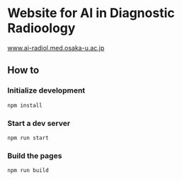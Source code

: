 #  Website for AI in Diagnostic Radioology #
www.ai-radiol.med.osaka-u.ac.jp

## How to ##

### Initialize development ###
    npm install

### Start a dev server ###
    npm run start

### Build the pages ###
    npm run build

